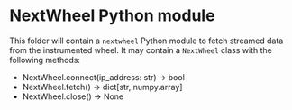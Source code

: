 # NextWheel Python module

This folder will contain a `nextwheel` Python module to fetch streamed data from the instrumented wheel. It may contain a `NextWheel` class with the following methods:

- NextWheel.connect(ip_address: str) -> bool
- NextWheel.fetch() -> dict[str, numpy.array]
- NextWheel.close() -> None

